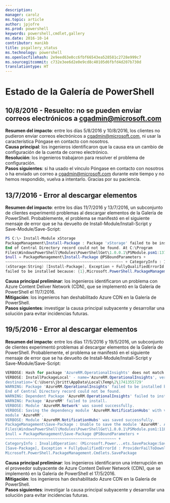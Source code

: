 ```yaml
---
description: 
manager: carolz
ms.topic: article
author: jpjofre
ms.prod: powershell
keywords: powershell,cmdlet,gallery
ms.date: 2016-10-14
contributor: manikb
title: psgallery_status
ms.technology: powershell
ms.openlocfilehash: 2e9eed63e0cc6fbf66543ea528581c2728e999c7
ms.sourcegitcommit: c732e3ee6d2e0e9cd8c40105d6fbfd4d207b730d
translationtype: HT
---
```

<a name="powershell-gallery-status"></a>Estado de la Galería de PowerShell
=========================


## <a name="8102016---resolved-unable-to-send-emails-to-cgadminmicrosoftcom"></a>10/8/2016 - Resuelto: no se pueden enviar correos electrónicos a cgadmin@microsoft.com

__Resumen del impacto__: entre los días 5/8/2016 y 10/8/2016, los clientes no pudieron enviar correos electrónicos a cgadmin@microsoft.com, ni usar la característica Póngase en contacto con nosotros.  
__Causa principal__: los ingenieros identificaron que la causa era un cambio de configuración de la cuenta de correo electrónico.  
__Resolución__: los ingenieros trabajaron para resolver el problema de configuración.  
__Pasos siguientes__: si ha usado el vínculo Póngase en contacto con nosotros o ha enviado un correo a cgadmin@microsoft.com durante este tiempo y no hemos respondido, vuelva a intentarlo. Gracias por su paciencia.



## <a name="7132016---download-items-failed"></a>13/7/2016 - Error al descargar elementos

__Resumen del impacto__: entre los días 11/7/2016 y 13/7/2016, un subconjunto de clientes experimentó problemas al descargar elementos de la Galería de PowerShell. Probablemente, el problema se manifestó en el siguiente mensaje de error que se ha devuelto de Install-Module/Install-Script y Save-Module/Save-Script:

```PowerShell
PS C:\> Install-Module xStorage 
PackageManagement\Install-Package : Package 'xStorage' failed to be installed because: 
End of Central Directory record could not be found. At C:\Program 
Files\WindowsPowerShell\Modules\PowerShellGet\1.0.0.1\PSModule.psm1:1375 char:21 + ... 
$null = PackageManagement\Install-Package @PSBoundParameters + 
~~~~~~~~~~~~~~~~~~~~~~~~~~~~~~~~~~~~~~~~~~~~~~~~~~~~ + CategoryInfo : InvalidResult: 
(xStorage:String) [Install-Package], Exception + FullyQualifiedErrorId : Package '{0}' 
failed to be installed because: {1},Microsoft.PowerShell.PackageManagement.Cmdlets.InstallPackage 
```

__Causa principal preliminar__: los ingenieros identificaron un problema con Azure Content Deliver Network (CDN), que se implementó en la Galería de PowerShell el 11/7/2016.  
__Mitigación__: los ingenieros han deshabilitado Azure CDN en la Galería de PowerShell.  
__Pasos siguientes__: investigar la causa principal subyacente y desarrollar una solución para evitar incidencias futuras.


## <a name="5192016---download-items-failed"></a>19/5/2016 - Error al descargar elementos
__Resumen del impacto__: entre los días 17/5/2016 y 19/5/2016, un subconjunto de clientes experimentó problemas al descargar elementos de la Galería de PowerShell. Probablemente, el problema se manifestó en el siguiente mensaje de error que se ha devuelto de Install-Module/Install-Script y Save-Module/Save-Script:

```PowerShell
VERBOSE: Hash for package 'AzureRM.OperationalInsights' does not match hash provided from the server.
VERBOSE: InstallPackageLocal' - name='AzureRM.OperationalInsights', version='1.0.8',
destination='C:\Users\jbritt\AppData\Local\Temp\2\1741355729'
WARNING: Package 'AzureRM.OperationalInsights' failed to be installed because: 
End of Central Directory record could not be found. 
WARNING: Dependent Package 'AzureRM.OperationalInsights' failed to install. 
WARNING: Package 'AzureRM' failed to install. 
VERBOSE: Module 'AzureRM.Network' was saved successfully. 
VERBOSE: Saving the dependency module 'AzureRM.NotificationHubs' with version '1.0.8' for the 
module 'AzureRM'. 
VERBOSE: Module 'AzureRM.NotificationHubs' was saved successfully. 
PackageManagement\Save-Package : Unable to save the module 'AzureRM'. At C:\Program 
Files\WindowsPowerShell\Modules\PowerShellGet\1.0.0.1\PSModule.psm1:1187 char:21 + 
$null = PackageManagement\Save-Package @PSBoundParameters + 
~~~~~~~~~~~~~~~~~~~~~~~~~~~~~~~~~~~~~~~~~~~~~~~~~ + 
CategoryInfo : InvalidOperation: (Microsoft.Power...ets.SavePackage:SavePackage) 
[Save-Package], Exception + FullyQualifiedErrorId : ProviderFailToDownloadFile,
Microsoft.PowerShell.PackageManagement.Cmdlets.SavePackage 
```

__Causa principal preliminar__: los ingenieros identificaron una interrupción en el proveedor subyacente de Azure Content Deliver Network (CDN), que se implementó en la Galería de PowerShell el 17/5/2016.  
__Mitigación__: los ingenieros han deshabilitado Azure CDN en la Galería de PowerShell.  
__Pasos siguientes__: investigar la causa principal subyacente y desarrollar una solución para evitar incidencias futuras.

